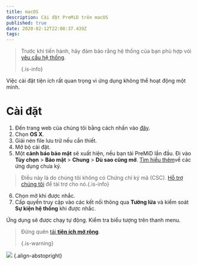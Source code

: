 ```yaml
---
title: macOS
description: Cài đặt PreMiD trên macOS
published: true
date: 2020-02-12T22:08:37.439Z
tags:
---
```


> Trước khi tiến hành, hãy đảm bảo rằng hệ thống của bạn phù hợp vói [yêu cầu hệ thống](/install/requirements). 
> 
> {.is-info}

Việc cài đặt tiện ích rất quan trọng vì ứng dụng không thể hoạt động một mình.

# Cài đặt
1. Đến trang web của chúng tôi bằng cách nhấn vào [đây](https://premid.app/downloads).
2. Chọn **OS X**.
3. Giải nén file lưu trữ nếu cần thiết.
4. Mở bộ cài đặt.
5. Một **cảnh báo bảo mật** sẽ xuất hiện, nếu bạn tải PreMiD lần đầu. Đi vào **Tùy chọn** > **Bảo mật** > **Chung** > **Dù sao cũng mở**. [Tìm hiểu thêm](https://support.apple.com/guide/mac-help/open-a-mac-app-from-an-unidentified-developer-mh40616/mac)về các ứng dụng chưa ký.
> Điều này là do chúng tôi không có Chứng chỉ ký mã (CSC). [Hỗ trợ chúng tôi](https://www.patreon.com/Timeraa) để tài trợ cho nó.{.is-info}
6. Chọn mở khi được nhắc.
7. Cấp quyền truy cập vào các kết nối thông qua **Tường lửa** và kiểm soát **Sự kiện hệ thống** khi được nhắc.

Ứng dụng sẽ được chạy tự động. Kiểm tra biểu tượng trên thanh menu.

> Đừng quên [ tải **tiện ích mở rộng**](/install). 
> 
> {.is-warning}

![](https://img.icons8.com/color/2x/mac-logo.png) {.align-abstopright}